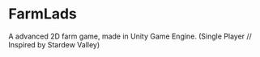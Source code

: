 # FarmLads
A advanced 2D farm game, made in Unity Game Engine. (Single Player // Inspired by Stardew Valley)
